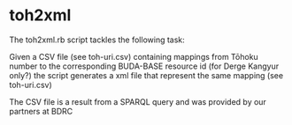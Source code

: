 # toh2xml
The toh2xml.rb script tackles the following task:

Given a CSV file (see toh-uri.csv) containing mappings from Tōhoku number to the corresponding BUDA-BASE resource id (for Derge Kangyur only?) the script generates a xml file that represent the same mapping (see toh-uri.csv) 

The CSV file is a result from a SPARQL query and was provided by our partners at BDRC
